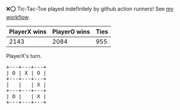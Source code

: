 :x::o: Tic-Tac-Toe played indefinitely by github action runners! See [my workflow](.github/workflows/play.yaml).

|PlayerX wins|PlayerO wins|Ties|
|-|-|-|
|2143|2084|955|

PlayerX's turn.

<pre>
+---+---+---+
| O | X | O |
+---+---+---+
|   |   | X |
+---+---+---+
| O |   | X |
+---+---+---+
</pre>